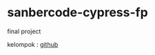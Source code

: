 # sanbercode-cypress-fp
final project


kelompok : [github](https://github.com/Pangluck95/SanbercodeKel1)
